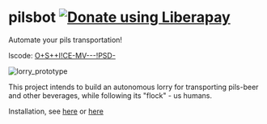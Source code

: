 # pilsbot <a href="https://liberapay.com/pilsbot/donate"><img alt="Donate using Liberapay" src="https://liberapay.com/assets/widgets/donate.svg"></a>
Automate your pils transportation!

lscode: [O+S++I!CE-MV---!PSD-](https://lscodes.pke.fyi/api/decode?q=O+S++IE-MV---!PSD-)

![lorry_prototype](doc/DSC_0714.JPG)

This project intends to build an autonomous lorry for transporting pils-beer and other beverages, while following its "flock" - us humans.

Installation, see [here](https://github.com/pilsbot/pilsbot/wiki/Installation) or [here](https://github.com/pilsbot/workspace)
  
